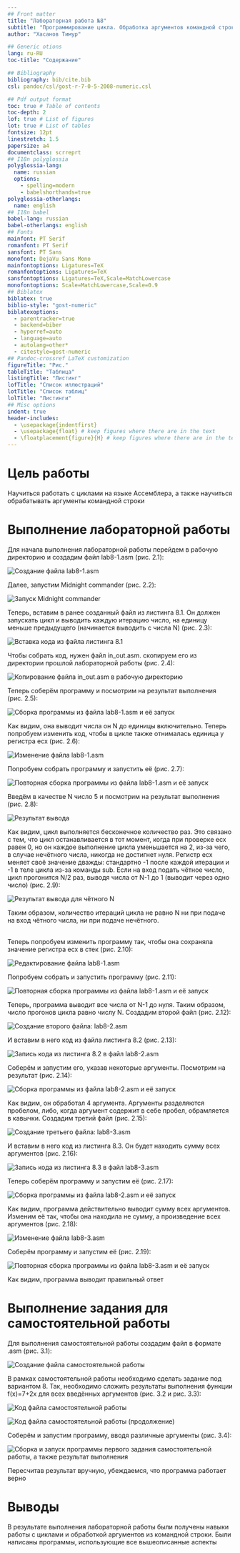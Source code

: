```yaml
---
## Front matter
title: "Лабораторная работа №8"
subtitle: "Программирование цикла. Обработка аргументов командной строки"
author: "Хасанов Тимур"

## Generic otions
lang: ru-RU
toc-title: "Содержание"

## Bibliography
bibliography: bib/cite.bib
csl: pandoc/csl/gost-r-7-0-5-2008-numeric.csl

## Pdf output format
toc: true # Table of contents
toc-depth: 2
lof: true # List of figures
lot: true # List of tables
fontsize: 12pt
linestretch: 1.5
papersize: a4
documentclass: scrreprt
## I18n polyglossia
polyglossia-lang:
  name: russian
  options:
	- spelling=modern
	- babelshorthands=true
polyglossia-otherlangs:
  name: english
## I18n babel
babel-lang: russian
babel-otherlangs: english
## Fonts
mainfont: PT Serif
romanfont: PT Serif
sansfont: PT Sans
monofont: DejaVu Sans Mono
mainfontoptions: Ligatures=TeX
romanfontoptions: Ligatures=TeX
sansfontoptions: Ligatures=TeX,Scale=MatchLowercase
monofontoptions: Scale=MatchLowercase,Scale=0.9
## Biblatex
biblatex: true
biblio-style: "gost-numeric"
biblatexoptions:
  - parentracker=true
  - backend=biber
  - hyperref=auto
  - language=auto
  - autolang=other*
  - citestyle=gost-numeric
## Pandoc-crossref LaTeX customization
figureTitle: "Рис."
tableTitle: "Таблица"
listingTitle: "Листинг"
lofTitle: "Список иллюстраций"
lotTitle: "Список таблиц"
lolTitle: "Листинги"
## Misc options
indent: true
header-includes:
  - \usepackage{indentfirst}
  - \usepackage{float} # keep figures where there are in the text
  - \floatplacement{figure}{H} # keep figures where there are in the text
---
```


# Цель работы

Научиться работать с циклами на языке Ассемблера, а также научиться обрабатывать аргументы командной строки

# Выполнение лабораторной работы

Для начала выполнения лабораторной работы перейдем в рабочую директорию и создадим файл lab8-1.asm (рис. 2.1):

![Создание файла lab8-1.asm](https://github.com/tihasanov/-study_2023-2024_arh-pc/blob/master/labs/lab08/report/image/8.1.png?raw=true)

Далее, запустим Midnight commander (рис. 2.2):

![Запуск Midnight commander](https://github.com/tihasanov/-study_2023-2024_arh-pc/blob/master/labs/lab08/report/image/8.2.png?raw=true)

Теперь, вставим в ранее созданный файл из листинга 8.1. Он должен запускать цикл и выводить каждую итерацию число, на единицу меньше предыдущего (начинается выводить с числа N) (рис. 2.3):

![Вставка кода из файла листинга 8.1](https://github.com/tihasanov/-study_2023-2024_arh-pc/blob/master/labs/lab08/report/image/8.3.png?raw=true)

Чтобы собрать код, нужен файл in_out.asm. скопируем его из директории прошлой лабораторной работы (рис. 2.4):

![Копирование файла in_out.asm в рабочую директорию](https://github.com/tihasanov/-study_2023-2024_arh-pc/blob/master/labs/lab08/report/image/8.4.png?raw=true)

Теперь соберём программу и посмотрим на результат выполнения (рис. 2.5):

![Сборка программы из файла lab8-1.asm и её запуск](https://github.com/tihasanov/-study_2023-2024_arh-pc/blob/master/labs/lab08/report/image/8.5.png?raw=true)

Как видим, она выводит числа он N до единицы включительно. Теперь попробуем изменить код, чтобы в цикле также отнималась единица у регистра ecx (рис. 2.6):

![Изменение файла lab8-1.asm](https://github.com/tihasanov/-study_2023-2024_arh-pc/blob/master/labs/lab08/report/image/8.6.png?raw=true)

Попробуем собрать программу и запустить её (рис. 2.7):

![Повторная сборка программы из файла lab8-1.asm и её запуск](https://github.com/tihasanov/-study_2023-2024_arh-pc/blob/master/labs/lab08/report/image/8.7.png?raw=true)

Введём в качестве N число 5 и посмотрим на результат выполнения (рис. 2.8):

![Результат вывода](https://github.com/tihasanov/-study_2023-2024_arh-pc/blob/master/labs/lab08/report/image/8.8.png?raw=true)

Как видим, цикл выполняется бесконечное количество раз. Это связано с тем, что цикл останавливается в тот момент, когда при проверке ecx равен 0, но он каждое выполнение цикла уменьшается на 2, из-за чего, в случае нечётного числа, никогда не достигнет нуля. Регистр ecx меняет своё значение дважды: стандартно -1 после каждой итерации и -1 в теле цикла из-за команды sub. Если на вход подать чётное число, цикл прогонится N/2 раз, выводя числа от N-1 до 1 (выводит через одно число) (рис. 2.9):

![Результат вывода для чётного N](https://github.com/tihasanov/-study_2023-2024_arh-pc/blob/master/labs/lab08/report/image/8.9.png?raw=true)

Таким образом, количество итераций цикла не равно N ни при подаче на вход чётного числа, ни при подаче нечётного.

<p><br>Теперь попробуем изменить программу так, чтобы она сохраняла значение регистра ecx в стек (рис. 2.10):

![Редактирование файла lab8-1.asm](https://github.com/tihasanov/-study_2023-2024_arh-pc/blob/master/labs/lab08/report/image/8.10.png?raw=true)

Попробуем собрать и запустить программу (рис. 2.11):

![Повторная сборка программы из файла lab8-1.asm и её запуск](https://github.com/tihasanov/-study_2023-2024_arh-pc/blob/master/labs/lab08/report/image/8.11.png?raw=true)

Теперь, программа выводит все числа от N-1 до нуля. Таким образом, число прогонов цикла равно числу N. Создадим второй файл (рис. 2.12):

![Создание второго файла: lab8-2.asm](https://github.com/tihasanov/-study_2023-2024_arh-pc/blob/master/labs/lab08/report/image/8.12.png?raw=true)

И вставим в него код из файла листинга 8.2 (рис. 2.13):

![Запись кода из листинга 8.2 в файл lab8-2.asm](https://github.com/tihasanov/-study_2023-2024_arh-pc/blob/master/labs/lab08/report/image/8.13.png?raw=true)

Соберём и запустим его, указав некоторые аргументы. Посмотрим на результат (рис. 2.14):

![Сборка программы из файла lab8-2.asm и её запуск](https://github.com/tihasanov/-study_2023-2024_arh-pc/blob/master/labs/lab08/report/image/8.14.png?raw=true)

Как видим, он обработал 4 аргумента. Аргументы разделяются пробелом, либо, когда аргумент содержит в себе пробел, обрамляется в кавычки. Создадим третий файл (рис. 2.15):

![Создание третьего файла: lab8-3.asm](https://github.com/tihasanov/-study_2023-2024_arh-pc/blob/master/labs/lab08/report/image/8.15.png?raw=true)

И вставим в него код из листинга 8.3. Он будет находить сумму всех аргументов (рис. 2.16):

![Запись кода из листинга 8.3 в файл lab8-3.asm](https://github.com/tihasanov/-study_2023-2024_arh-pc/blob/master/labs/lab08/report/image/8.16.png?raw=true)

Теперь соберём программу и запустим её (рис. 2.17):

![Сборка программы из файла lab8-2.asm и её запуск](https://github.com/tihasanov/-study_2023-2024_arh-pc/blob/master/labs/lab08/report/image/8.17.png?raw=true)

Как видим, программа действительно выводит сумму всех аргументов. Изменим её так, чтобы она находила не сумму, а произведение всех аргументов (рис. 2.18):

![Изменение файла lab8-3.asm](https://github.com/tihasanov/-study_2023-2024_arh-pc/blob/master/labs/lab08/report/image/8.18.png?raw=true)

Соберём программу и запустим её (рис. 2.19):

![Повторная сборка программы из файла lab8-3.asm и её запуск](https://github.com/tihasanov/-study_2023-2024_arh-pc/blob/master/labs/lab08/report/image/8.19.png?raw=true)

Как видим, программа выводит правильный ответ

# Выполнение задания для самостоятельной работы

Для выполнения самостоятельной работы создадим файл в формате .asm (рис. 3.1):

![Создание файла самостоятельной работы](https://github.com/tihasanov/-study_2023-2024_arh-pc/blob/master/labs/lab08/report/image/8.20.png?raw=true)

В рамках самостоятельной работы необходимо сделать задание под вариантом 8. Так, необходимо сложить результаты выполнения функции f(x)=7+2x для всех введённых аргументов (рис. 3.2 и рис. 3.3):

![Код файла самостоятельной работы](https://github.com/tihasanov/-study_2023-2024_arh-pc/blob/master/labs/lab08/report/image/8.21.png?raw=true)

![Код файла самостоятельной работы (продолжение)](https://github.com/tihasanov/-study_2023-2024_arh-pc/blob/master/labs/lab08/report/image/8.22.png?raw=true)

Соберём и запустим программу, вводя различные аргументы (рис. 3.4):

![Сборка и запуск программы первого задания самостоятельной работы, а также результат выполнения](https://github.com/tihasanov/-study_2023-2024_arh-pc/blob/master/labs/lab08/report/image/8.23.png?raw=true)

Пересчитав результат вручную, убеждаемся, что программа работает верно

# Выводы

В результате выполнения лабораторной работы были получены навыки работы с циклами и обработкой аргументов из командной строки. Были написаны программы, использующие все вышеописанные аспекты
